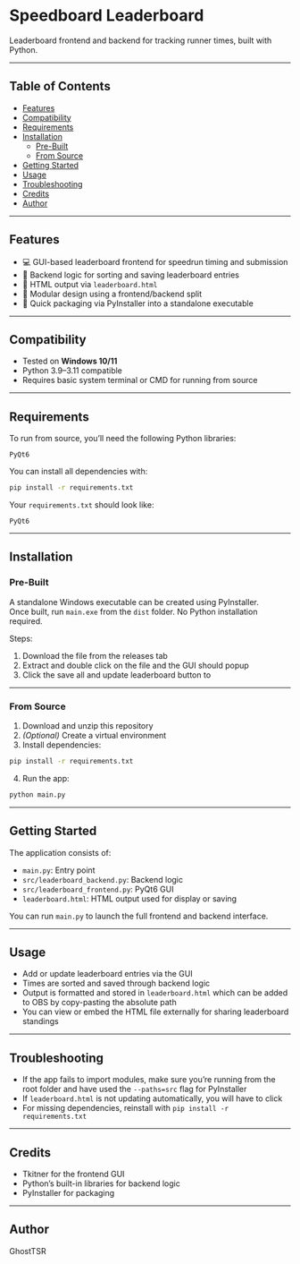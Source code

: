 # Speedboard Leaderboard

Leaderboard frontend and backend for tracking runner times, built with Python.

---

## Table of Contents

- [Features](#features)  
- [Compatibility](#compatibility)  
- [Requirements](#requirements)  
- [Installation](#installation)  
  - [Pre-Built](#pre-built)  
  - [From Source](#from-source)  
- [Getting Started](#getting-started)  
- [Usage](#usage)  
- [Troubleshooting](#troubleshooting)  
- [Credits](#credits)  
- [Author](#author)  

---

## Features

- 💻 GUI-based leaderboard frontend for speedrun timing and submission  
- 🔧 Backend logic for sorting and saving leaderboard entries  
- 📄 HTML output via `leaderboard.html`  
- 🧩 Modular design using a frontend/backend split  
- 🏁 Quick packaging via PyInstaller into a standalone executable  

---

## Compatibility

- Tested on **Windows 10/11**  
- Python 3.9–3.11 compatible  
- Requires basic system terminal or CMD for running from source  

---

## Requirements

To run from source, you’ll need the following Python libraries:

```
PyQt6
```

You can install all dependencies with:

```bash
pip install -r requirements.txt
```

Your `requirements.txt` should look like:

```
PyQt6
```

---

## Installation

### Pre-Built

A standalone Windows executable can be created using PyInstaller.  
Once built, run `main.exe` from the `dist` folder. No Python installation required.

Steps:

1. Download the file from the releases tab
2. Extract and double click on the file and the GUI should popup
3. Click the save all and update leaderboard button to 

---

### From Source

1. Download and unzip this repository  
2. *(Optional)* Create a virtual environment  
3. Install dependencies:

```bash
pip install -r requirements.txt
```

4. Run the app:

```bash
python main.py
```

---

## Getting Started

The application consists of:

- `main.py`: Entry point  
- `src/leaderboard_backend.py`: Backend logic  
- `src/leaderboard_frontend.py`: PyQt6 GUI  
- `leaderboard.html`: HTML output used for display or saving  

You can run `main.py` to launch the full frontend and backend interface.

---

## Usage

- Add or update leaderboard entries via the GUI  
- Times are sorted and saved through backend logic  
- Output is formatted and stored in `leaderboard.html` which can be added to OBS by copy-pasting the absolute path
- You can view or embed the HTML file externally for sharing leaderboard standings  

---

## Troubleshooting

- If the app fails to import modules, make sure you’re running from the root folder and have used the `--paths=src` flag for PyInstaller  
- If `leaderboard.html` is not updating automatically, you will have to click 
- For missing dependencies, reinstall with `pip install -r requirements.txt`  

---

## Credits

- Tkitner for the frontend GUI  
- Python’s built-in libraries for backend logic  
- PyInstaller for packaging  

---

## Author
GhostTSR

